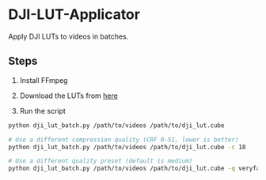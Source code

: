 # DJI-LUT-Applicator
Apply DJI LUTs to videos in batches.


## Steps
1. Install FFmpeg

2. Download the LUTs from [here](https://www.dji.com/lut)

3. Run the script
```bash
python dji_lut_batch.py /path/to/videos /path/to/dji_lut.cube

# Use a different compression quality (CRF 0-51, lower is better)
python dji_lut_batch.py /path/to/videos /path/to/dji_lut.cube -c 18

# Use a different quality preset (default is medium)    
python dji_lut_batch.py /path/to/videos /path/to/dji_lut.cube -q veryfast
```



